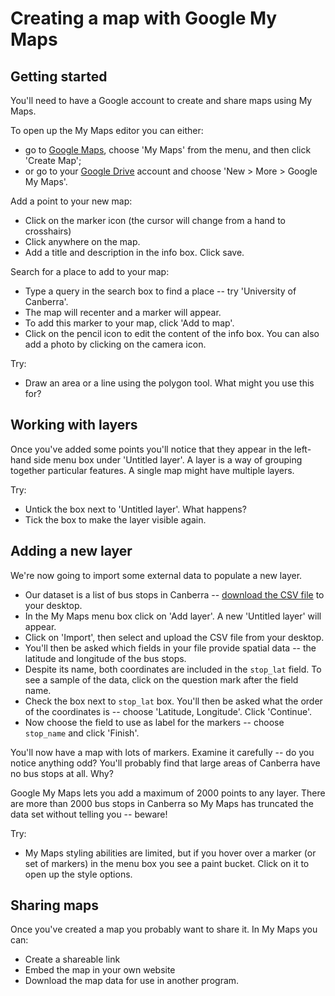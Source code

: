# Creating a map with Google My Maps

## Getting started

You'll need to have a Google account to create and share maps using My Maps.

To open up the My Maps editor you can either:

* go to [Google Maps](https://www.google.com.au/maps/), choose 'My Maps' from the menu, and then click 'Create Map';
* or go to your [Google Drive](https://www.google.com.au/drive/) account and choose 'New > More > Google My Maps'.

Add a point to your new map:

* Click on the marker icon (the cursor will change from a hand to crosshairs)
* Click anywhere on the map.
* Add a title and description in the info box. Click save.

Search for a place to add to your map:

* Type a query in the search box to find a place -- try  'University of Canberra'.
* The map will recenter and a marker will appear.
* To add this marker to your map, click 'Add to map'.
* Click on the pencil icon to edit the content of the info box. You can also add a photo by clicking on the camera icon.

Try:

* Draw an area or a line using the polygon tool. What might you use this for?

## Working with layers

Once you've added some points you'll notice that they appear in the left-hand side menu box under 'Untitled layer'. A layer is a way of grouping together particular features. A single map might have multiple layers.

Try:

* Untick the box next to 'Untitled layer'. What happens?
* Tick the box to make the layer visible again.

## Adding a new layer

We're now going to import some external data to populate a new layer.

* Our dataset is a list of bus stops in Canberra -- [download the CSV file](https://dl.dropbox.com/s/61pwz2g7ako8rxm/Bus_stop_locations_around_the_ACT.csv?dl=0) to your desktop.
* In the My Maps menu box click on 'Add layer'. A new 'Untitled layer' will appear.
* Click on 'Import', then select and upload the CSV file from your desktop.
* You'll then be asked which fields in your file provide spatial data -- the latitude and longitude of the bus stops. 
* Despite its name, both coordinates are included in the `stop_lat` field. To see a sample of the data, click on the question mark after the field name.
* Check the box next to `stop_lat` box. You'll then be asked what the order of the coordinates is -- choose 'Latitude, Longitude'. Click 'Continue'.
* Now choose the field to use as  label for the markers -- choose `stop_name` and click 'Finish'.

You'll now have a map with lots of markers. Examine it carefully -- do you notice anything odd? You'll probably find that large areas of Canberra have no bus stops at all. Why?

Google My Maps lets you add a maximum of 2000 points to any layer. There are more than 2000 bus stops in Canberra so My Maps has truncated the data set without telling you -- beware!

Try:

* My Maps styling abilities are limited, but if you hover over a marker (or set of markers) in the menu box you see a paint bucket. Click on it to open up the style options.

## Sharing maps

Once you've created a map you probably want to share it. In My Maps you can:

* Create a shareable link
* Embed the map in your own website
* Download the map data for use in another program.



